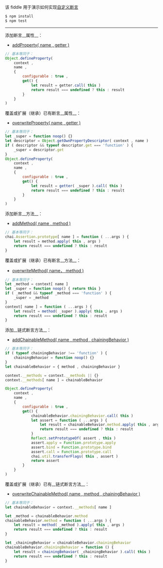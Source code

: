 该 fiddle 用于演示如何实现[自定义断言](http://chaijs.com/guide/helpers/)

```sh
$ npm install
$ npm test
```

---

添加断言__属性__：

- [addProperty( name , getter )](http://chaijs.com/api/plugins/#method_addproperty)

```js
// 基本等同于：
Object.defineProperty(
    context ,
    name ,
    {
        configurable : true ,
        get() {
            let result = getter.call( this )
            return result === undefined ? this : result
        }
    }
)
```

覆盖或扩展（继承）已有断言__属性__：

- [overwriteProperty( name , getter )](#)

```js
// 基本等同于：
let _super = function noop() {}
let descriptor = Object.getOwnPropertyDescriptor( context , name )
if ( descriptor && typeof descriptor.get === 'function' ) {
    _super = descriptor.get
}
Object.defineProperty(
    context ,
    name ,
    {
        configurable : true ,
        get() {
            let result = getter( _super ).call( this )
            return result === undefined ? this : result
        }
    }
)
```

添加断言__方法__：

- [addMethod( name , method )](http://chaijs.com/api/plugins/#method_addproperty)

```js
// 基本等同于：
chai.Assertion.prototype[ name ] = function ( ...args ) {
    let result = method.apply( this , args )
    return result === undefined ? this : result
}
```

覆盖或扩展（继承）已有断言__方法__：

- [overwriteMethod( name， method )](#)

```js
// 基本等同于：
let _method = context[ name ]
let _super = function noop() { return this }
if ( _method && typeof _method === 'function' ) {
    _super = _method
}
context[ name ] = function ( ...args ) {
    let result = method( _super ).apply( this , args )
    return result === undefined ? this : result
}
```

添加__链式断言方法__：

- [addChainableMethod( name , method , chainingBehavior )](http://chaijs.com/api/plugins/#method_addchainablemethod)

```js
// 基本等同于：
if ( typeof chainingBehavior !== 'function' ) {
    chainingBehavior = function noop() {}
}
let chainableBehavior = { method , chainingBehavior }

context.__methods = context.__methods || {}
context.__methods[ name ] = chainableBehavior

Object.defineProperty(
    context ,
    name ,
    {
        configurable : true ,
        get() {
            chainableBehavior.chainingBehavior.call( this )
            let assert = function ( ...args ) {
                let result = chainableBehavior.method.apply( this , args )
                return result === undefined ? this : result
            }
            Reflect.setPrototypeOf( assert , this )
            assert.apply = Function.prototype.apply
            assert.bind = Function.prototype.bind
            assert.call = Function.prototype.call
            chai.util.transferFlags( this , assert )
            return assert
        }
    }
)
```

覆盖或扩展（继承）已有__链式断言方法__：

- [overwriteChainableMethod( name , method , chainingBehavior )](#)

```js
// 基本等同于：
let chainableBehavior = context.__methods[ name ]

let _method = chainableBehavior.method
chainableBehavior.method = function ( ...args ) {
    let result = method( _method ).apply( this , args )
    return result === undefined ? this : result
}

let _chainingBehavior = chainableBehavior.chainingBehavior
chainableBehavior.chainingBehavior = function () {
    let result = chainingBehavior( _chainingBehavior ).call( this )
    return result === undefined ? this : result
}
```
